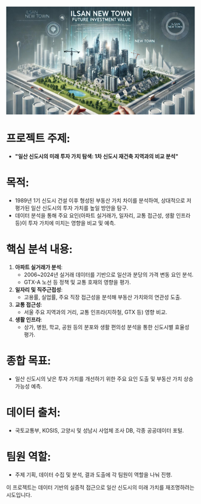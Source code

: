 ![alt text](Ilsan_New_Town_Future_Investment_Value.jpg)

# **프로젝트 주제**:  
- **"일산 신도시의 미래 투자 가치 탐색: 1차 신도시 재건축 지역과의 비교 분석"**

# **목적**:  
- 1989년 1기 신도시 건설 이후 형성된 부동산 가치 차이를 분석하여, 상대적으로 저평가된 일산 신도시의 투자 가치를 높일 방안을 탐구.
- 데이터 분석을 통해 주요 요인(아파트 실거래가, 일자리, 교통 접근성, 생활 인프라 등)이 투자 가치에 미치는 영향을 비교 및 예측.

# **핵심 분석 내용**:
1. **아파트 실거래가 분석**:  
   - 2006~2024년 실거래 데이터를 기반으로 일산과 분당의 가격 변동 요인 분석.  
   - GTX-A 노선 등 정책 및 교통 호재의 영향을 평가.
2. **일자리 및 직주근접성**:  
   - 고용률, 실업률, 주요 직장 접근성을 분석해 부동산 가치와의 연관성 도출.
3. **교통 접근성**:  
   - 서울 주요 지역과의 거리, 교통 인프라(지하철, GTX 등) 영향 비교.
4. **생활 인프라**:  
   - 상가, 병원, 학교, 공원 등의 분포와 생활 편의성 분석을 통한 신도시별 효율성 평가.

# **종합 목표**:  
- 일산 신도시의 낮은 투자 가치를 개선하기 위한 주요 요인 도출 및 부동산 가치 상승 가능성 예측.

# **데이터 출처**:  
- 국토교통부, KOSIS, 고양시 및 성남시 사업체 조사 DB, 각종 공공데이터 포털.

# **팀원 역할**:  
- 주제 기획, 데이터 수집 및 분석, 결과 도출에 각 팀원이 역할을 나눠 진행.  

이 프로젝트는 데이터 기반의 실증적 접근으로 일산 신도시의 미래 가치를 재조명하려는 시도입니다.